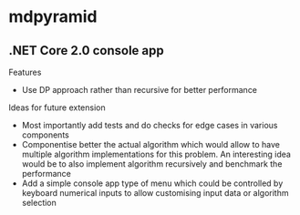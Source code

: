 # mdpyramid

## .NET Core 2.0 console app

Features

* Use DP approach rather than recursive for better performance

Ideas for future extension
* Most importantly add tests and do checks for edge cases in various components
* Componentise better the actual algorithm which would allow to have multiple algorithm implementations for this problem. An interesting idea would be to also implement algorithm recursively and benchmark the performance
* Add a simple console app type of menu which could be controlled by keyboard numerical inputs to allow customising input data or algorithm selection